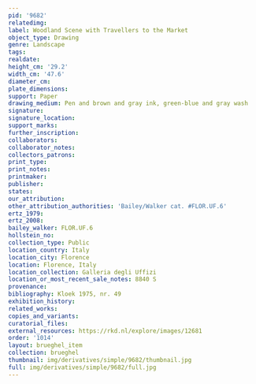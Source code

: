 ```yaml
---
pid: '9682'
relatedimg: 
label: Woodland Scene with Travellers to the Market
object_type: Drawing
genre: Landscape
tags: 
realdate: 
height_cm: '29.2'
width_cm: '47.6'
diameter_cm: 
plate_dimensions: 
support: Paper
drawing_medium: Pen and brown and gray ink, green-blue and gray wash
signature: 
signature_location: 
support_marks: 
further_inscription: 
collaborators: 
collaborator_notes: 
collectors_patrons: 
print_type: 
print_notes: 
printmaker: 
publisher: 
states: 
our_attribution: 
other_attribution_authorities: 'Bailey/Walker cat. #FLOR.UF.6'
ertz_1979: 
ertz_2008: 
bailey_walker: FLOR.UF.6
hollstein_no: 
collection_type: Public
location_country: Italy
location_city: Florence
location: Florence, Italy
location_collection: Galleria degli Uffizi
location_or_most_recent_sale_notes: 8840 S
provenance: 
bibliography: Kloek 1975, nr. 49
exhibition_history: 
related_works: 
copies_and_variants: 
curatorial_files: 
external_resources: https://rkd.nl/explore/images/12681
order: '1014'
layout: brueghel_item
collection: brueghel
thumbnail: img/derivatives/simple/9682/thumbnail.jpg
full: img/derivatives/simple/9682/full.jpg
---
```

